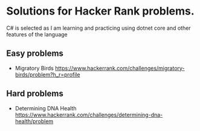 # Solutions for Hacker Rank problems.
C# is selected as I am learning and practicing using dotnet core and other features of the language
## Easy problems
- Migratory Birds https://www.hackerrank.com/challenges/migratory-birds/problem?h_r=profile



## Hard problems
- Determining DNA Health https://www.hackerrank.com/challenges/determining-dna-health/problem
